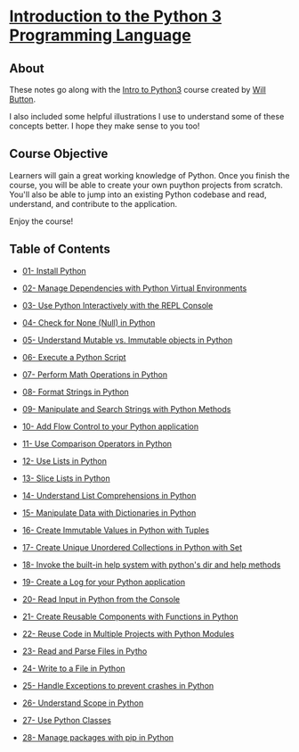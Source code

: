 # [Introduction to the Python 3 Programming Language](https://egghead.io/courses/introduction-to-the-python-3-programming-language)

## About

These notes go along with the [Intro to Python3](https://egghead.io/courses/introduction-to-the-python-3-programming-language) course created by [Will Button](https://willbutton.co/).

I also included some helpful illustrations I use to understand some of these concepts better. I hope they make sense to you too!

## Course Objective

Learners will gain a great working knowledge of Python. Once you finish the course, you will be able to create your own puython projects from scratch.
You'll also be able to jump into an existing Python codebase and read, understand, and contribute to the application.

Enjoy the course!

## Table of Contents

- [01- Install Python](01.md)

- [02- Manage Dependencies with Python Virtual Environments](02.md)
- [03- Use Python Interactively with the REPL Console](03.md)
- [04- Check for None (Null) in Python](04.md)
- [05- Understand Mutable vs. Immutable objects in Python](05.md)
- [06- Execute a Python Script](06.md)
- [07- Perform Math Operations in Python](07.md)
- [08- Format Strings in Python](08.md)
- [09- Manipulate and Search Strings with Python Methods](09.md)
- [10- Add Flow Control to your Python application](10.md)
- [11- Use Comparison Operators in Python](11.md)
- [12- Use Lists in Python](12.md)
- [13- Slice Lists in Python](13.md)
- [14- Understand List Comprehensions in Python](14.md)
- [15- Manipulate Data with Dictionaries in Python](15.md)
- [16- Create Immutable Values in Python with Tuples](16.md)
- [17- Create Unique Unordered Collections in Python with Set](17.md)
- [18- Invoke the built-in help system with python's dir and help methods](18.md)
- [19- Create a Log for your Python application](19.md)
- [20- Read Input in Python from the Console](20.md)
- [21- Create Reusable Components with Functions in Python](21.md)
- [22- Reuse Code in Multiple Projects with Python Modules](22.md)
- [23- Read and Parse Files in Pytho](23.md)
- [24- Write to a File in Python](24.md)
- [25- Handle Exceptions to prevent crashes in Python](25.md)
- [26- Understand Scope in Python](26.md)
- [27- Use Python Classes](27.md)
- [28- Manage packages with pip in Python](28.md)

